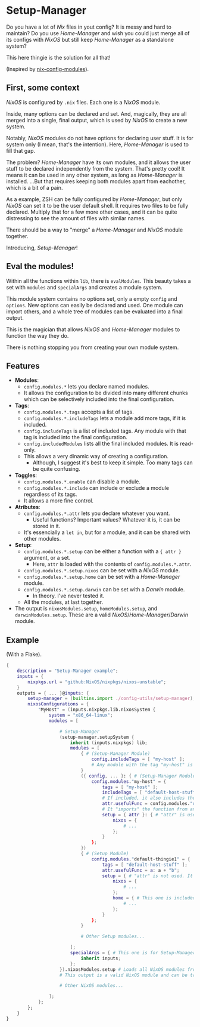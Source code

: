 # Setup-Manager

Do you have a lot of _Nix_ files in yout config? It is messy and hard to maintain? Do you use _Home-Manager_ and wish you could just merge all of its configs with _NixOS_ but still keep _Home-Manager_ as a standalone system?

This here thingie is the solution for all that!

(Inspired by [nix-config-modules](https://github.com/chadac/nix-config-modules)).


## First, some context

_NixOS_ is configured by `.nix` files. Each one is a _NixOS_ module.

Inside, many options can be declared and set. And, magically, they are all merged into a single, final output, which is used by _NixOS_ to create a new system.

Notably, _NixOS_ modules do not have options for declaring user stuff. It is for system only (I mean, that's the intention). Here, _Home-Manager_ is used to fill that gap.

The problem? _Home-Manager_ have its own modules, and it allows the user stuff to be declared independently from the system. That's pretty cool! It means it can be used in any other system, as long as _Home-Manager_ is installed. ...But that requires keeping both modules apart from eachother, which is a bit of a pain.

As a example, ZSH can be fully configured by _Home-Manager_, but only _NixOS_ can set it to be the user default shell. It requires two files to be fully declared. Multiply that for a few more other cases, and it can be quite distressing to see the amount of files with similar names.

There should be a way to "merge" a _Home-Manager_ and _NixOS_ module together.

Introducing, _Setup-Manager_!


## Eval the modules!

Within all the functions within `lib`, there is `evalModules`. This beauty takes a set with `modules` and `specialArgs` and creates a module system.

This module system contains no options set, only a empty `config` and `options`. New options can easily be declared and used. One module can import others, and a whole tree of modules can be evaluated into a final output.

This is the magician that allows _NixOS_ and _Home-Manager_ modules to function the way they do.

There is nothing stopping you from creating your own module system.


## Features

- **Modules**:
    - `config.modules.*` lets you declare named modules.
    - It allows the configuration to be divided into many different chunks which can be selectively included into the final configuration.
- **Tags**:
    - `config.modules.*.tags` accepts a list of tags.
    - `config.modules.*.includeTags` lets a module add more tags, if it is included.
    - `config.includeTags` is a list of included tags. Any module with that tag is included into the final configuration.
    - `config.includedModules` lists all the final included modules. It is read-only.
    - This allows a very dinamic way of creating a configuration.
        - Although, I suggest it's best to keep it simple. Too many tags can be quite confusing.
- **Toggles**:
    - `config.modules.*.enable` can disable a module.
    - `config.modules.*.include` can include or exclude a module regardless of its tags.
    - It allows a more fine control.
- **Atributes**:
    - `config.modules.*.attr` lets you declare whatever you want.
        - Useful functions? Important values? Whatever it is, it can be stored in it.
    - It's essencially a `let in`, but for a module, and it can be shared with other modules.
- **Setup**:
    - `config.modules.*.setup` can be either a function with a `{ attr }` argument, or a set.
        - Here, `attr` is loaded with the contents of `config.modules.*.attr`.
    - `config.modules.*.setup.nixos` can be set with a _NixOS_ module.
    - `config.modules.*.setup.home` can be set with a _Home-Manager_ module.
    - `config.modules.*.setup.darwin` can be set with a _Darwin_ module.
        - In theory. I've never tested it.
    - All the modules, at last together.
- The output is `nixosModules.setup`, `homeModules.setup`, and `darwinModules.setup`. These are a valid _NixOS_/_Home-Manager_/_Darwin_ module.

## Example

(With a Flake).

```nix
{
    description = "Setup-Manager example";
    inputs = {
        nixpkgs.url = "github:NixOS/nixpkgs/nixos-unstable";
    }
    outputs = { ... }@inputs: {
        setup-manager = (builtins.import ./config-utils/setup-manager);
        nixosConfigurations = {
            "MyHost" = (inputs.nixpkgs.lib.nixosSystem {
                system = "x86_64-linux";
                modules = [

                    # Setup-Manager
                    (setup-manager.setupSystem {
                        inherit (inputs.nixpkgs) lib;
                        modules = [
                            { # (Setup-Manager Module)
                                config.includeTags = [ "my-host" ];
                                # Any module with the tag "my-host" is included
                            }
                            ({ config, ... }: { # (Setup-Manager Module)
                                config.modules."my-host" = {
                                    tags = [ "my-host" ];
                                    includeTags = [ "default-host-stuff" ];
                                    # If included, it also includes the tag "default-host-stuff"
                                    attr.usefulFunc = config.modules."default-thingie1".attr.usefulFunc;
                                    # It "imports" the function from another module
                                    setup = { attr }: { # "attr" is used
                                        nixos = {
                                            # ...
                                        };
                                    }
                                };
                            })
                            { # (Setup Module)
                                config.modules."default-thingie1" = {
                                    tags = [ "default-host-stuff" ];
                                    attr.usefulFunc = a: a + "b";
                                    setup = { # "attr" is not used. It exists only to be used by others
                                        nixos = {
                                            # ...
                                        };
                                        home = { # This one is included only within "homeModules.setup"
                                            # ...
                                        };
                                    }
                                };
                            }

                            # Other Setup modules...

                        ];
                        specialArgs = { # This one is for Setup-Manager, not NixOS!
                            inherit inputs;
                        };
                    }).nixosModules.setup # Loads all NixOS modules from setup
                    # This output is a valid NixOS module and can be treated as such

                    # Other NixOS modules...

                ];
            };
        };
    }
}
```
